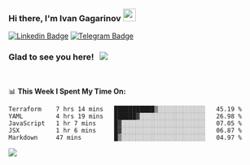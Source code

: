 ### Hi there, I'm Ivan Gagarinov <img src="https://media.giphy.com/media/hvRJCLFzcasrR4ia7z/giphy.gif" width="25px">

[![Linkedin Badge](https://img.shields.io/badge/-LinkedIn-0e76a8?style=flat-square&logo=Linkedin&logoColor=white)](https://linkedin.com/in/ivan-gagarinov-142ba3141/)
[![Telegram Badge](https://img.shields.io/badge/-Telegram-0088cc?style=flat-square&logo=Telegram&logoColor=white)](https://t.me/igagarinov)

### Glad to see you here! &nbsp; ![](https://visitor-badge.glitch.me/badge?page_id=dzencot.dzencot)

</br>

📊 **This Week I Spent My Time On:**
<!--START_SECTION:waka-->
```text
Terraform    7 hrs 14 mins   ███████████▒░░░░░░░░░░░░░   45.19 % 
YAML         4 hrs 19 mins   ██████▓░░░░░░░░░░░░░░░░░░   26.98 % 
JavaScript   1 hr 7 mins     █▓░░░░░░░░░░░░░░░░░░░░░░░   07.05 % 
JSX          1 hr 6 mins     █▓░░░░░░░░░░░░░░░░░░░░░░░   06.87 % 
Markdown     47 mins         █▒░░░░░░░░░░░░░░░░░░░░░░░   04.97 % 
```
<!--END_SECTION:waka-->

[![](https://github-readme-stats.vercel.app/api?username=dzencot&theme=gruvbox)](https://github.com/dzencot)
